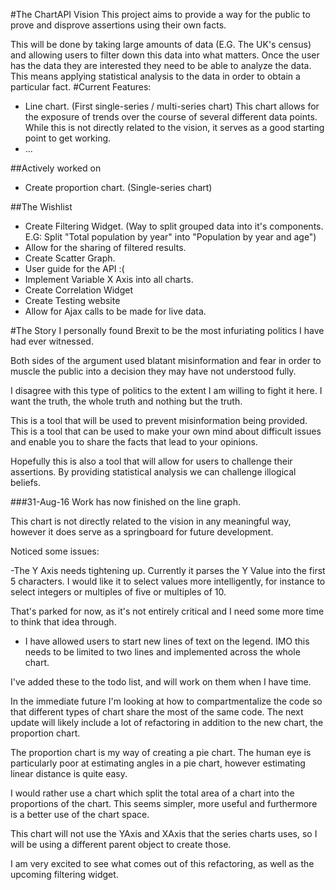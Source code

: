 #The ChartAPI Vision
This project aims to provide a way for the public to prove and disprove assertions using their own facts.

This will be done by taking large amounts of data (E.G. The UK's census) and allowing users to filter down this data into what matters. Once the user has the data they are interested they need to be able to analyze the data. This means applying statistical analysis to the data in order to obtain a particular fact.
#Current Features:
- Line chart. (First single-series / multi-series chart)
  This chart allows for the exposure of trends over the course of several different data points.
  While this is not directly related to the vision, it serves as a good starting point to get working.
- ...

##Actively worked on
- Create proportion chart. (Single-series chart)

##The Wishlist
- Create Filtering Widget. (Way to split grouped data into it's components. E.G: Split "Total population by year" into "Population by year and age")
- Allow for the sharing of filtered results.
- Create Scatter Graph.
- User guide for the API :(
- Implement Variable X Axis into all charts.
- Create Correlation Widget
- Create Testing website
- Allow for Ajax calls to be made for live data.

#The Story
I personally found Brexit to be the most infuriating politics I have had ever witnessed.

Both sides of the argument used blatant misinformation and fear in order to muscle the public into a decision they may have not understood fully.

I disagree with this type of politics to the extent I am willing to fight it here. I want the truth, the whole truth and nothing but the truth.

This is a tool that will be used to prevent misinformation being provided. This is a tool that can be used to make your own mind about difficult issues and enable you to share the facts that lead to your opinions.

Hopefully this is also a tool that will allow for users to challenge their assertions. By providing statistical analysis we can challenge illogical beliefs.

###31-Aug-16
Work has now finished on the line graph.

This chart is not directly related to the vision in any meaningful way, however it does serve as a springboard for future development.

Noticed some issues:

-The Y Axis needs tightening up. Currently it parses the Y Value into the first 5 characters. I would like it to select values more intelligently, for instance to select integers or multiples of five or multiples of 10.

That's parked for now, as it's not entirely critical and I need some more time to think that idea through.

- I have allowed users to start new lines of text on the legend. IMO this needs to be limited to two lines and implemented across the whole chart.

I've added these to the todo list, and will work on them when I have time.

In the immediate future I'm looking at how to compartmentalize the code so that different types of chart share the most of the same code. The next update will likely include a lot of refactoring in addition to the new chart, the proportion chart.

The proportion chart is my way of creating a pie chart. The human eye is particularly poor at estimating angles in a pie chart, however estimating linear distance is quite easy.

I would rather use a chart which split the total area of a chart into the proportions of the chart. This seems simpler, more useful and furthermore is a better use of the chart space.

This chart will not use the YAxis and XAxis that the series charts uses, so I will be using a different parent object to create those.

I am very excited to see what comes out of this refactoring, as well as the upcoming filtering widget.

